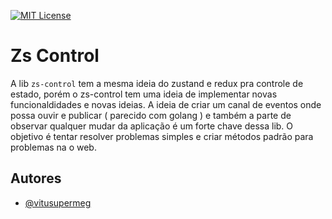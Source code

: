 


[![MIT License](https://img.shields.io/badge/License-MIT-green.svg)](https://choosealicense.com/licenses/mit/)

# Zs Control

A lib ```zs-control``` tem a mesma ideia do zustand e redux pra controle de estado, porém o zs-control tem uma ideia de implementar novas funcionaldidades e novas ideias. A ideia de criar um canal de eventos onde possa ouvir e publicar ( parecido com golang ) e também a parte de observar qualquer mudar da aplicação é um forte chave dessa lib. O objetivo é tentar resolver problemas simples e criar métodos padrão para problemas na o web. 


## Autores

- [@vitusupermeg](https://www.github.com/VituSuperMEg)


